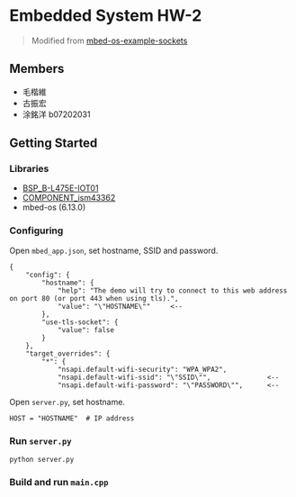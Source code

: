 # Embedded System HW-2

> Modified from [mbed-os-example-sockets](https://github.com/ARMmbed/mbed-os-example-sockets)

## Members

- 毛楷維
- 古振宏
- 涂銘洋 b07202031

## Getting Started

### Libraries

- [BSP_B-L475E-IOT01](https://os.mbed.com/teams/ST/code/BSP_B-L475E-IOT01/)
- [COMPONENT_ism43362](https://github.com/ARMmbed/wifi-ism43362/)
- mbed-os (6.13.0)

### Configuring

Open `mbed_app.json`, set hostname, SSID and password.

```
{
    "config": {
        "hostname": {
            "help": "The demo will try to connect to this web address on port 80 (or port 443 when using tls).",
            "value": "\"HOSTNAME\""     <--
        },
        "use-tls-socket": {
            "value": false
        }
    },
    "target_overrides": {
        "*": {
            "nsapi.default-wifi-security": "WPA_WPA2",
            "nsapi.default-wifi-ssid": "\"SSID\"",              <--
            "nsapi.default-wifi-password": "\"PASSWORD\"",      <--
```

Open `server.py`, set hostname.

```
HOST = "HOSTNAME"  # IP address
```

### Run `server.py`

```
python server.py
```

### Build and run `main.cpp`